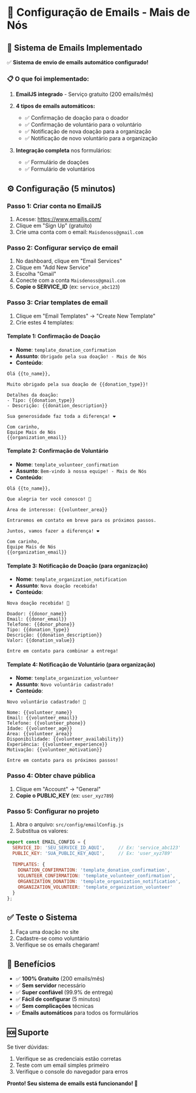 # 📧 Configuração de Emails - Mais de Nós

## 🚀 Sistema de Emails Implementado

✅ **Sistema de envio de emails automático configurado!**

### 📋 O que foi implementado:

1. **EmailJS integrado** - Serviço gratuito (200 emails/mês)
2. **4 tipos de emails automáticos:**
   - ✅ Confirmação de doação para o doador
   - ✅ Confirmação de voluntário para o voluntário  
   - ✅ Notificação de nova doação para a organização
   - ✅ Notificação de novo voluntário para a organização

3. **Integração completa** nos formulários:
   - ✅ Formulário de doações
   - ✅ Formulário de voluntários

## ⚙️ Configuração (5 minutos)

### Passo 1: Criar conta no EmailJS
1. Acesse: https://www.emailjs.com/
2. Clique em "Sign Up" (gratuito)
3. Crie uma conta com o email: `Maisdenoss@gmail.com`

### Passo 2: Configurar serviço de email
1. No dashboard, clique em "Email Services"
2. Clique em "Add New Service"
3. Escolha "Gmail"
4. Conecte com a conta `Maisdenoss@gmail.com`
5. **Copie o SERVICE_ID** (ex: `service_abc123`)

### Passo 3: Criar templates de email
1. Clique em "Email Templates" → "Create New Template"
2. Crie estes 4 templates:

#### Template 1: Confirmação de Doação
- **Nome**: `template_donation_confirmation`
- **Assunto**: `Obrigado pela sua doação! - Mais de Nós`
- **Conteúdo**:
```
Olá {{to_name}},

Muito obrigado pela sua doação de {{donation_type}}!

Detalhes da doação:
- Tipo: {{donation_type}}
- Descrição: {{donation_description}}

Sua generosidade faz toda a diferença! ❤️

Com carinho,
Equipe Mais de Nós
{{organization_email}}
```

#### Template 2: Confirmação de Voluntário
- **Nome**: `template_volunteer_confirmation`
- **Assunto**: `Bem-vindo à nossa equipe! - Mais de Nós`
- **Conteúdo**:
```
Olá {{to_name}},

Que alegria ter você conosco! 🎉

Área de interesse: {{volunteer_area}}

Entraremos em contato em breve para os próximos passos.

Juntos, vamos fazer a diferença! ❤️

Com carinho,
Equipe Mais de Nós
{{organization_email}}
```

#### Template 3: Notificação de Doação (para organização)
- **Nome**: `template_organization_notification`
- **Assunto**: `Nova doação recebida!`
- **Conteúdo**:
```
Nova doação recebida! 🎉

Doador: {{donor_name}}
Email: {{donor_email}}
Telefone: {{donor_phone}}
Tipo: {{donation_type}}
Descrição: {{donation_description}}
Valor: {{donation_value}}

Entre em contato para combinar a entrega!
```

#### Template 4: Notificação de Voluntário (para organização)
- **Nome**: `template_organization_volunteer`
- **Assunto**: `Novo voluntário cadastrado!`
- **Conteúdo**:
```
Novo voluntário cadastrado! 🎉

Nome: {{volunteer_name}}
Email: {{volunteer_email}}
Telefone: {{volunteer_phone}}
Idade: {{volunteer_age}}
Área: {{volunteer_area}}
Disponibilidade: {{volunteer_availability}}
Experiência: {{volunteer_experience}}
Motivação: {{volunteer_motivation}}

Entre em contato para os próximos passos!
```

### Passo 4: Obter chave pública
1. Clique em "Account" → "General"
2. **Copie o PUBLIC_KEY** (ex: `user_xyz789`)

### Passo 5: Configurar no projeto
1. Abra o arquivo: `src/config/emailConfig.js`
2. Substitua os valores:

```javascript
export const EMAIL_CONFIG = {
  SERVICE_ID: 'SEU_SERVICE_ID_AQUI',     // Ex: 'service_abc123'
  PUBLIC_KEY: 'SUA_PUBLIC_KEY_AQUI',     // Ex: 'user_xyz789'
  
  TEMPLATES: {
    DONATION_CONFIRMATION: 'template_donation_confirmation',
    VOLUNTEER_CONFIRMATION: 'template_volunteer_confirmation',
    ORGANIZATION_DONATION: 'template_organization_notification',
    ORGANIZATION_VOLUNTEER: 'template_organization_volunteer'
  }
};
```

## ✅ Teste o Sistema

1. Faça uma doação no site
2. Cadastre-se como voluntário
3. Verifique se os emails chegaram!

## 🎯 Benefícios

- ✅ **100% Gratuito** (200 emails/mês)
- ✅ **Sem servidor** necessário
- ✅ **Super confiável** (99.9% de entrega)
- ✅ **Fácil de configurar** (5 minutos)
- ✅ **Sem complicações** técnicas
- ✅ **Emails automáticos** para todos os formulários

## 🆘 Suporte

Se tiver dúvidas:
1. Verifique se as credenciais estão corretas
2. Teste com um email simples primeiro
3. Verifique o console do navegador para erros

**Pronto! Seu sistema de emails está funcionando! 🎉**
